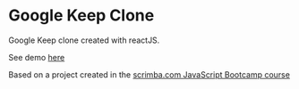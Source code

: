 # Google Keep Clone
Google Keep clone created with reactJS.

See demo [here](https://jayh4487.github.io/google-keep-clone-reactjs/)

Based on a project created in the [scrimba.com JavaScript Bootcamp course](https://scrimba.com/g/gjavascript)